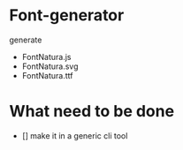 # Font-generator

generate

- FontNatura.js
- FontNatura.svg
- FontNatura.ttf

# What need to be done

- [] make it in a generic cli tool
